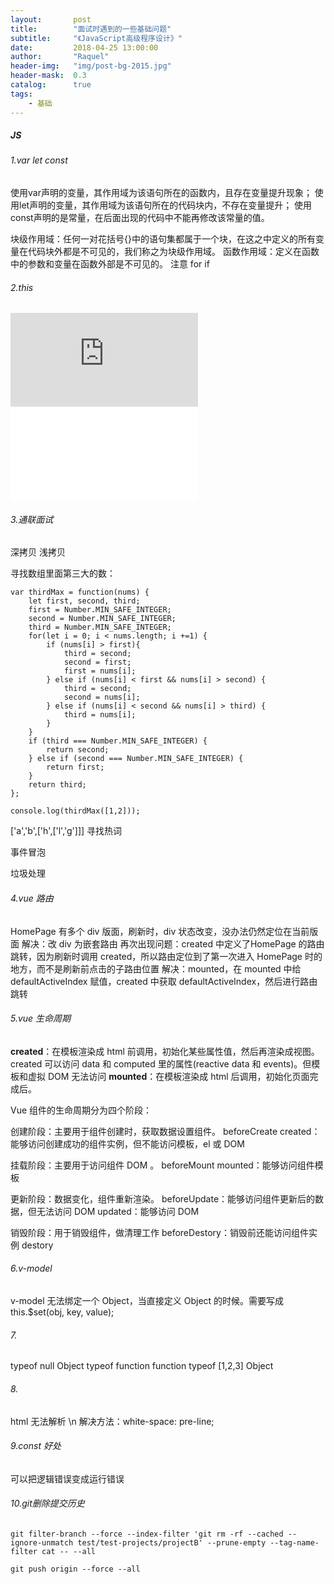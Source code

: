 ```yaml
---
layout:       post
title:        "面试时遇到的一些基础问题"
subtitle:     "《JavaScript高级程序设计》"
date:         2018-04-25 13:00:00
author:       "Raquel"
header-img:   "img/post-bg-2015.jpg"
header-mask:  0.3
catalog:      true
tags:
    - 基础
---
```

##### JS
###### 1.var let const
使用var声明的变量，其作用域为该语句所在的函数内，且存在变量提升现象；
使用let声明的变量，其作用域为该语句所在的代码块内，不存在变量提升；
使用const声明的是常量，在后面出现的代码中不能再修改该常量的值。

块级作用域：任何一对花括号{}中的语句集都属于一个块，在这之中定义的所有变量在代码块外都是不可见的，我们称之为块级作用域。
函数作用域：定义在函数中的参数和变量在函数外部是不可见的。
注意 for if

###### 2.this
![原文链接](http://www.ruanyifeng.com/blog/2010/04/using_this_keyword_in_javascript.html)
![this的文章链接](/_posts/2018-04-16-this.markdown)

###### 3.通联面试
深拷贝 浅拷贝

寻找数组里面第三大的数：
```
var thirdMax = function(nums) {
    let first, second, third;
    first = Number.MIN_SAFE_INTEGER;
    second = Number.MIN_SAFE_INTEGER;
    third = Number.MIN_SAFE_INTEGER;
    for(let i = 0; i < nums.length; i +=1) {
        if (nums[i] > first){
            third = second;
            second = first;
            first = nums[i];
        } else if (nums[i] < first && nums[i] > second) {
            third = second;
            second = nums[i];
        } else if (nums[i] < second && nums[i] > third) {
            third = nums[i];
        }
    }
    if (third === Number.MIN_SAFE_INTEGER) {
        return second;
    } else if (second === Number.MIN_SAFE_INTEGER) {
        return first;
    }
    return third;
};

console.log(thirdMax([1,2]));
```

['a','b',['h',['l','g']]] 寻找热词

事件冒泡

垃圾处理

###### 4.vue 路由
HomePage 有多个 div 版面，刷新时，div 状态改变，没办法仍然定位在当前版面
解决：改 div 为嵌套路由
再次出现问题：created 中定义了HomePage 的路由跳转，因为刷新时调用 created，所以路由定位到了第一次进入 HomePage 时的地方，而不是刷新前点击的子路由位置
解决：mounted，在 mounted 中给 defaultActiveIndex 赋值，created 中获取 defaultActiveIndex，然后进行路由跳转

###### 5.vue 生命周期
**created**：在模板渲染成 html 前调用，初始化某些属性值，然后再渲染成视图。
created 可以访问 data 和 computed 里的属性(reactive data 和 events)。但模板和虚拟 DOM 无法访问
**mounted**：在模板渲染成 html 后调用，初始化页面完成后。

Vue 组件的生命周期分为四个阶段：

创建阶段：主要用于组件创建时，获取数据设置组件。
beforeCreate
created：能够访问创建成功的组件实例，但不能访问模板，el 或 DOM

挂载阶段：主要用于访问组件 DOM 。
beforeMount
mounted：能够访问组件模板

更新阶段：数据变化，组件重新渲染。
beforeUpdate：能够访问组件更新后的数据，但无法访问 DOM
updated：能够访问 DOM

销毁阶段：用于销毁组件，做清理工作
beforeDestory：销毁前还能访问组件实例
destory

###### 6.v-model
v-model 无法绑定一个 Object，当直接定义 Object 的时候。需要写成 this.$set(obj, key, value);

###### 7.
typeof null    Object
typeof function    function
typeof [1,2,3]    Object

###### 8.
html 无法解析 \n
解决方法：white-space: pre-line;

###### 9.const 好处
可以把逻辑错误变成运行错误

###### 10.git删除提交历史
```
git filter-branch --force --index-filter 'git rm -rf --cached --ignore-unmatch test/test-projects/projectB' --prune-empty --tag-name-filter cat -- --all
```
```
git push origin --force --all
```
